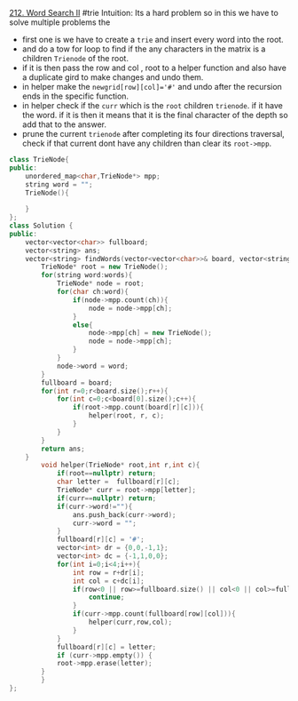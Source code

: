 [212. Word Search II](https://leetcode.com/problems/word-search-ii/)
#trie 
Intuition:
Its a hard problem so in this we have to solve  multiple problems the 
- first one is we have to create a `trie` and insert every word into the root.
- and do a tow for loop to find if the any characters in the matrix is a children `Trienode` of the root.
- if it is then pass the row and col , root to a helper function and also have a duplicate gird to make changes and undo them.
- in helper make the `newgrid[row][col]='#'` and undo after the recursion ends in the specific function.
- in helper check if the `curr` which is the `root` children `trienode`. if it have the word. if it is then it means that it is the final character of the depth so add that to the answer. 
- prune the current `trienode` after completing its four directions traversal, check if that current dont have any children than clear its `root->mpp`.
```cpp
class TrieNode{
public:
    unordered_map<char,TrieNode*> mpp;
    string word = "";
    TrieNode(){
        
    }
};
class Solution {
public:
    vector<vector<char>> fullboard;
    vector<string> ans;
    vector<string> findWords(vector<vector<char>>& board, vector<string>& words) {
        TrieNode* root = new TrieNode();
        for(string word:words){
            TrieNode* node = root;
            for(char ch:word){
                if(node->mpp.count(ch)){
                    node = node->mpp[ch];
                }
                else{
                    node->mpp[ch] = new TrieNode();
                    node = node->mpp[ch];
                }
            }
            node->word = word;
        }
        fullboard = board;
        for(int r=0;r<board.size();r++){
            for(int c=0;c<board[0].size();c++){
                if(root->mpp.count(board[r][c])){
                    helper(root, r, c);
                }
            }
        }
        return ans;
    }
        void helper(TrieNode* root,int r,int c){
            if(root==nullptr) return;
            char letter =  fullboard[r][c];
            TrieNode* curr = root->mpp[letter];
            if(curr==nullptr) return;
            if(curr->word!=""){
                ans.push_back(curr->word);
                curr->word = "";
            }
            fullboard[r][c] = '#';
            vector<int> dr = {0,0,-1,1};
            vector<int> dc = {-1,1,0,0};
            for(int i=0;i<4;i++){
                int row = r+dr[i];
                int col = c+dc[i];
                if(row<0 || row>=fullboard.size() || col<0 || col>=fullboard[0].size()){
                    continue;
                }
                if(curr->mpp.count(fullboard[row][col])){
                    helper(curr,row,col);
                }
            }
            fullboard[r][c] = letter;
            if (curr->mpp.empty()) {
            root->mpp.erase(letter);
        }
        }
};
```